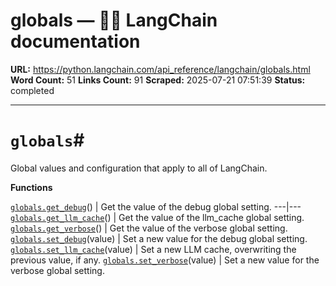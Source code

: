 # globals — 🦜🔗 LangChain  documentation

**URL:** https://python.langchain.com/api_reference/langchain/globals.html
**Word Count:** 51
**Links Count:** 91
**Scraped:** 2025-07-21 07:51:39
**Status:** completed

---

# `globals`\#

Global values and configuration that apply to all of LangChain.

**Functions**

[`globals.get_debug`](https://python.langchain.com/api_reference/langchain/globals/langchain.globals.get_debug.html#langchain.globals.get_debug "langchain.globals.get_debug")\(\) | Get the value of the debug global setting.   ---|---   [`globals.get_llm_cache`](https://python.langchain.com/api_reference/langchain/globals/langchain.globals.get_llm_cache.html#langchain.globals.get_llm_cache "langchain.globals.get_llm_cache")\(\) | Get the value of the llm\_cache global setting.   [`globals.get_verbose`](https://python.langchain.com/api_reference/langchain/globals/langchain.globals.get_verbose.html#langchain.globals.get_verbose "langchain.globals.get_verbose")\(\) | Get the value of the verbose global setting.   [`globals.set_debug`](https://python.langchain.com/api_reference/langchain/globals/langchain.globals.set_debug.html#langchain.globals.set_debug "langchain.globals.set_debug")\(value\) | Set a new value for the debug global setting.   [`globals.set_llm_cache`](https://python.langchain.com/api_reference/langchain/globals/langchain.globals.set_llm_cache.html#langchain.globals.set_llm_cache "langchain.globals.set_llm_cache")\(value\) | Set a new LLM cache, overwriting the previous value, if any.   [`globals.set_verbose`](https://python.langchain.com/api_reference/langchain/globals/langchain.globals.set_verbose.html#langchain.globals.set_verbose "langchain.globals.set_verbose")\(value\) | Set a new value for the verbose global setting.